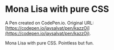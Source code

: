 # Mona Lisa with pure CSS

A Pen created on CodePen.io. Original URL: [https://codepen.io/jaysalvat/pen/kazzOj](https://codepen.io/jaysalvat/pen/kazzOj).

Mona Lisa with pure CSS. Pointless but fun. 